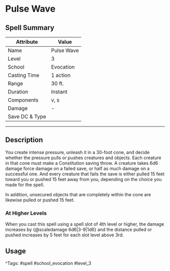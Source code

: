 # Pulse Wave

## Spell Summary

| Attribute        | Value                  |
|------------------|------------------------|
| Name             | Pulse Wave                 |
| Level            | 3                |
| School           | Evocation          |
| Casting Time     | 1 action              |
| Range            | 30 ft.            |
| Duration         | Instant             |
| Components       | v, s             |
| Damage           | -               |
| Save DC & Type   |              |

---

## Description

You create intense pressure, unleash it in a 30-foot cone, and decide whether the pressure pulls or pushes creatures and objects. Each creature in that cone must make a Constitution saving throw. A creature takes 6d6 damage force damage on a failed save, or half as much damage on a successful one. And every creature that fails the save is either pulled 15 feet toward you or pushed 15 feet away from you, depending on the choice you made for the spell.

In addition, unsecured objects that are completely within the cone are likewise pulled or pushed 15 feet.

### At Higher Levels
When you cast this spell using a spell slot of 4th level or higher, the damage increases by {@scaledamage 6d6|3-9|1d6} and the distance pulled or pushed increases by 5 feet for each slot level above 3rd.

## Usage


^Tags: #spell #school_evocation #level_3